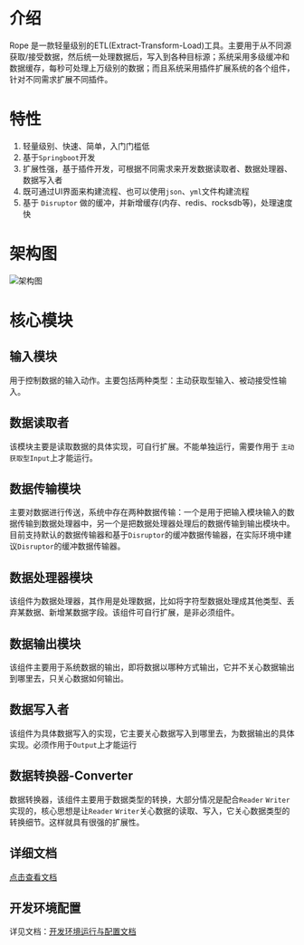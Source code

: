 # 介绍
Rope 是一款轻量级别的ETL(Extract-Transform-Load)工具。主要用于从不同源获取/接受数据，然后统一处理数据后，写入到各种目标源；系统采用多级缓冲和数据缓存，每秒可处理上万级别的数据；而且系统采用插件扩展系统的各个组件，针对不同需求扩展不同插件。
# 特性
1. 轻量级别、快速、简单，入门门槛低
2. 基于`Springboot`开发
3. 扩展性强，基于插件开发，可根据不同需求来开发数据读取者、数据处理器、数据写入者
4. 既可通过UI界面来构建流程、也可以使用`json`、`yml`文件构建流程
5. 基于 `Disruptor` 做的缓冲，并新增缓存(内存、redis、rocksdb等)，处理速度快
# 架构图
![架构图](https://images.gitee.com/uploads/images/2020/0117/153409_1eb1d6b8_5053202.png "core.png")
# 核心模块
## 输入模块
用于控制数据的输入动作。主要包括两种类型：主动获取型输入、被动接受性输入。

## 数据读取者
该模块主要是读取数据的具体实现，可自行扩展。不能单独运行，需要作用于 `主动获取型Input`上才能运行。

## 数据传输模块
主要对数据进行传送，系统中存在两种数据传输：一个是用于把输入模块输入的数据传输到数据处理器中，另一个是把数据处理器处理后的数据传输到输出模块中。目前支持默认的数据传输器和基于`Disruptor`的缓冲数据传输器，在实际环境中建议`Disruptor`的缓冲数据传输器。

## 数据处理器模块
该组件为数据处理器，其作用是处理数据，比如将字符型数据处理成其他类型、丢弃某数据、新增某数据字段。该组件可自行扩展，是非必须组件。

## 数据输出模块
该组件主要用于系统数据的输出，即将数据以哪种方式输出，它并不关心数据输出到哪里去，只关心数据如何输出。

## 数据写入者
该组件为具体数据写入的实现，它主要关心数据写入到哪里去，为数据输出的具体实现。必须作用于`Output`上才能运行

## 数据转换器-Converter
数据转换器，该组件主要用于数据类型的转换，大部分情况是配合`Reader` `Writer`实现的，核心思想是让`Reader` `Writer`关心数据的读取、写入，它关心数据类型的转换细节。这样就具有很强的扩展性。


## 详细文档
[点击查看文档](https://gitee.com/starblues/rope/wikis/pages)

## 开发环境配置
详见文档：[开发环境运行与配置文档](https://gitee.com/starblues/rope/wikis/pages?sort_id=2005921&doc_id=507971)
